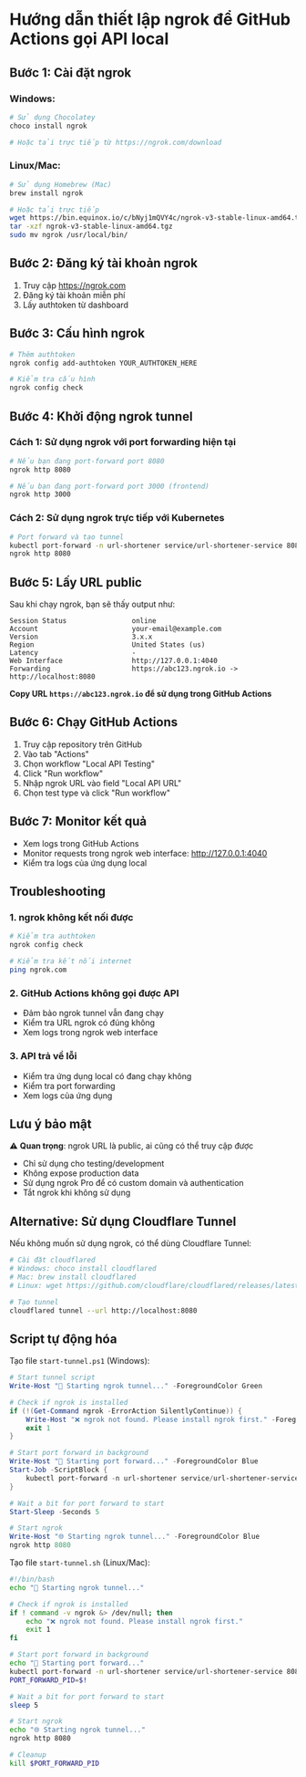 # Hướng dẫn thiết lập ngrok để GitHub Actions gọi API local

## Bước 1: Cài đặt ngrok

### Windows:
```powershell
# Sử dụng Chocolatey
choco install ngrok

# Hoặc tải trực tiếp từ https://ngrok.com/download
```

### Linux/Mac:
```bash
# Sử dụng Homebrew (Mac)
brew install ngrok

# Hoặc tải trực tiếp
wget https://bin.equinox.io/c/bNyj1mQVY4c/ngrok-v3-stable-linux-amd64.tgz
tar -xzf ngrok-v3-stable-linux-amd64.tgz
sudo mv ngrok /usr/local/bin/
```

## Bước 2: Đăng ký tài khoản ngrok

1. Truy cập https://ngrok.com
2. Đăng ký tài khoản miễn phí
3. Lấy authtoken từ dashboard

## Bước 3: Cấu hình ngrok

```bash
# Thêm authtoken
ngrok config add-authtoken YOUR_AUTHTOKEN_HERE

# Kiểm tra cấu hình
ngrok config check
```

## Bước 4: Khởi động ngrok tunnel

### Cách 1: Sử dụng ngrok với port forwarding hiện tại
```bash
# Nếu bạn đang port-forward port 8080
ngrok http 8080

# Nếu bạn đang port-forward port 3000 (frontend)
ngrok http 3000
```

### Cách 2: Sử dụng ngrok trực tiếp với Kubernetes
```bash
# Port forward và tạo tunnel
kubectl port-forward -n url-shortener service/url-shortener-service 8080:80 &
ngrok http 8080
```

## Bước 5: Lấy URL public

Sau khi chạy ngrok, bạn sẽ thấy output như:
```
Session Status                online
Account                       your-email@example.com
Version                       3.x.x
Region                        United States (us)
Latency                       -
Web Interface                 http://127.0.0.1:4040
Forwarding                    https://abc123.ngrok.io -> http://localhost:8080
```

**Copy URL `https://abc123.ngrok.io` để sử dụng trong GitHub Actions**

## Bước 6: Chạy GitHub Actions

1. Truy cập repository trên GitHub
2. Vào tab "Actions"
3. Chọn workflow "Local API Testing"
4. Click "Run workflow"
5. Nhập ngrok URL vào field "Local API URL"
6. Chọn test type và click "Run workflow"

## Bước 7: Monitor kết quả

- Xem logs trong GitHub Actions
- Monitor requests trong ngrok web interface: http://127.0.0.1:4040
- Kiểm tra logs của ứng dụng local

## Troubleshooting

### 1. ngrok không kết nối được
```bash
# Kiểm tra authtoken
ngrok config check

# Kiểm tra kết nối internet
ping ngrok.com
```

### 2. GitHub Actions không gọi được API
- Đảm bảo ngrok tunnel vẫn đang chạy
- Kiểm tra URL ngrok có đúng không
- Xem logs trong ngrok web interface

### 3. API trả về lỗi
- Kiểm tra ứng dụng local có đang chạy không
- Kiểm tra port forwarding
- Xem logs của ứng dụng

## Lưu ý bảo mật

⚠️ **Quan trọng**: ngrok URL là public, ai cũng có thể truy cập được

- Chỉ sử dụng cho testing/development
- Không expose production data
- Sử dụng ngrok Pro để có custom domain và authentication
- Tắt ngrok khi không sử dụng

## Alternative: Sử dụng Cloudflare Tunnel

Nếu không muốn sử dụng ngrok, có thể dùng Cloudflare Tunnel:

```bash
# Cài đặt cloudflared
# Windows: choco install cloudflared
# Mac: brew install cloudflared
# Linux: wget https://github.com/cloudflare/cloudflared/releases/latest/download/cloudflared-linux-amd64

# Tạo tunnel
cloudflared tunnel --url http://localhost:8080
```

## Script tự động hóa

Tạo file `start-tunnel.ps1` (Windows):

```powershell
# Start tunnel script
Write-Host "🚀 Starting ngrok tunnel..." -ForegroundColor Green

# Check if ngrok is installed
if (!(Get-Command ngrok -ErrorAction SilentlyContinue)) {
    Write-Host "❌ ngrok not found. Please install ngrok first." -ForegroundColor Red
    exit 1
}

# Start port forward in background
Write-Host "📡 Starting port forward..." -ForegroundColor Blue
Start-Job -ScriptBlock {
    kubectl port-forward -n url-shortener service/url-shortener-service 8080:80
}

# Wait a bit for port forward to start
Start-Sleep -Seconds 5

# Start ngrok
Write-Host "🌐 Starting ngrok tunnel..." -ForegroundColor Blue
ngrok http 8080
```

Tạo file `start-tunnel.sh` (Linux/Mac):

```bash
#!/bin/bash
echo "🚀 Starting ngrok tunnel..."

# Check if ngrok is installed
if ! command -v ngrok &> /dev/null; then
    echo "❌ ngrok not found. Please install ngrok first."
    exit 1
fi

# Start port forward in background
echo "📡 Starting port forward..."
kubectl port-forward -n url-shortener service/url-shortener-service 8080:80 &
PORT_FORWARD_PID=$!

# Wait a bit for port forward to start
sleep 5

# Start ngrok
echo "🌐 Starting ngrok tunnel..."
ngrok http 8080

# Cleanup
kill $PORT_FORWARD_PID
```
